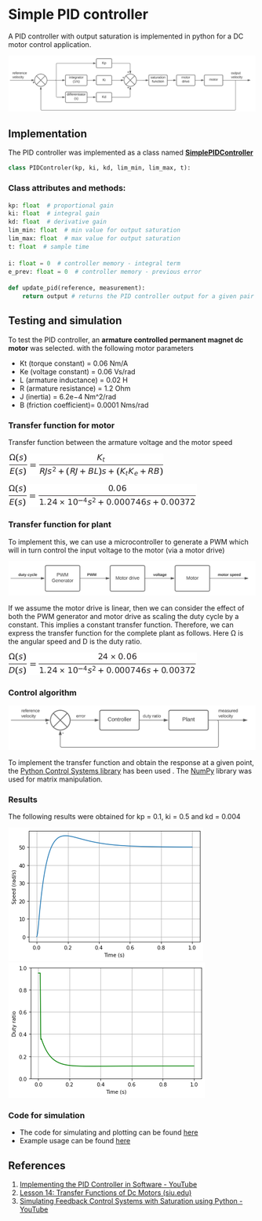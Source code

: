 # Simple PID controller



A PID controller with output saturation is implemented in python for a DC motor control application.

![Block Diagram](/images/block_diagram.svg)

## Implementation

The PID controller was implemented as a class named [**SimplePIDController**](controller.py)

```python
class PIDControler(kp, ki, kd, lim_min, lim_max, t):
```

### Class attributes and methods:

```python
kp: float  # proportional gain
ki: float  # integral gain
kd: float  # derivative gain
lim_min: float  # min value for output saturation
lim_max: float  # max value for output saturation    
t: float  # sample time
    
i: float = 0  # controller memory - integral term
e_prev: float = 0  # controller memory - previous error
    
def update_pid(reference, measurement):
    return output # returns the PID controller output for a given pair of reference and measurement values
```

## Testing and simulation

To test the PID controller, an **armature controlled permanent magnet dc motor** was selected. with the following motor parameters

* Kt (torque constant) = 0.06 Nm/A
* Ke (voltage constant) = 0.06 Vs/rad
* L (armature inductance) = 0.02 H
* R (armature resistance) = 1.2 Ohm
* J (inertia) = 6.2e−4 Nm^2/rad
* B (friction coefficient)= 0.0001 Nms/rad

### Transfer function for motor 
Transfer function between the armature voltage and the motor speed



![equation](images/equations/Tex2Img_2.jpg)



![equation](images/equations/Tex2Img_1.jpg)



### Transfer function for plant

To implement this, we can use a microcontroller to generate a PWM which will in turn control the input voltage to the motor (via a motor drive)

<img src="images/plant.svg" />

If we assume the motor drive   is linear, then we can consider the effect of both the PWM generator and motor drive as scaling the duty cycle by a constant. This implies a constant transfer function. Therefore, we can express the transfer function for the complete plant as follows. Here Ω is the angular speed and D is the duty ratio.



![equation](images/equations/Tex2Img_3.jpg)

### Control algorithm

<img src="images/system.svg" />

To implement the transfer function and obtain the response at a given point, the [Python Control Systems library](https://pypi.org/project/control) has been used . The [NumPy](https://numpy.org/) library was used for matrix manipulation.

### Results

The following results were obtained for kp = 0.1, ki = 0.5 and kd = 0.004

![results](images/output_plant.png)![results](images/output_controller.png)

### Code for simulation

* The code for simulating and plotting can be found [here](simulation.py) 
* Example usage can be found [here](simulation.ipynb)

## References

1. [Implementing the PID Controller in Software - YouTube](https://www.youtube.com/watch?v=JVqJ7uRGwoA)
2. [Lesson 14: Transfer Functions of Dc Motors (siu.edu)](https://www.engr.siu.edu/staff/spezia/Web438A/Lecture%20Notes/lesson14et438a.pdf)
3. [Simulating Feedback Control Systems with Saturation using Python - YouTube](https://www.youtube.com/watch?v=6ivdfKfGp4k)
